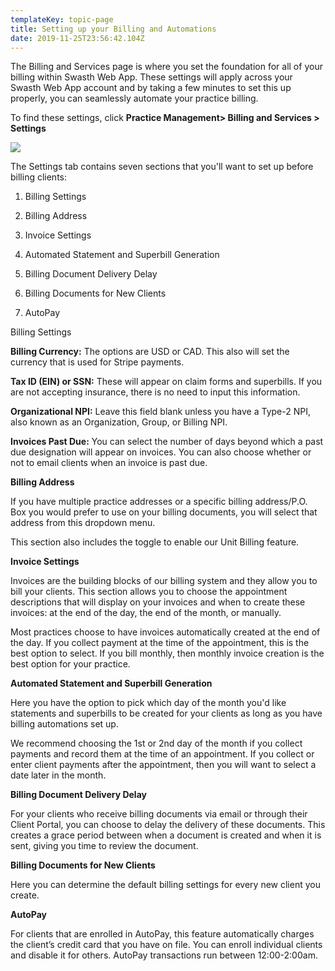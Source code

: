 ```yaml
---
templateKey: topic-page
title: Setting up your Billing and Automations
date: 2019-11-25T23:56:42.104Z
---
```

The Billing and Services page is where you set the foundation for all of your billing within Swasth Web App. These settings will apply across your Swasth Web App account and by taking a few minutes to set this up properly, you can seamlessly automate your practice billing.

To find these settings, click **Practice Management> Billing and Services > Settings**

![](/img/client-billing-and-service_settings.png)

The Settings tab contains seven sections that you'll want to set up before billing clients:

1.	Billing Settings

2.	Billing Address

3.	Invoice Settings

4.	Automated Statement and Superbill Generation

5.	Billing Document Delivery Delay

6.	Billing Documents for New Clients

7.	AutoPay

Billing Settings

**Billing Currency:** The options are USD or CAD. This also will set the currency that is used for Stripe payments.

**Tax ID (EIN) or SSN:** These will appear on claim forms and superbills. If you are not accepting insurance, there is no need to input this information.

**Organizational NPI:** Leave this field blank unless you have a Type-2 NPI, also known as an Organization, Group, or Billing NPI.

**Invoices Past Due:** You can select the number of days beyond which a past due designation will appear on invoices. You can also choose whether or not to email clients when an invoice is past due.

**Billing Address**

If you have multiple practice addresses or a specific billing address/P.O. Box you would prefer to use on your billing documents, you will select that address from this dropdown menu.

This section also includes the toggle to enable our Unit Billing feature. 

**Invoice Settings**

Invoices are the building blocks of our billing system and they allow you to bill your clients. This section allows you to choose the appointment descriptions that will display on your invoices and when to create these invoices: at the end of the day, the end of the month, or manually.

Most practices choose to have invoices automatically created at the end of the day. If you collect payment at the time of the appointment, this is the best option to select. If you bill monthly, then monthly invoice creation is the best option for your practice.

**Automated Statement and Superbill Generation**

Here you have the option to pick which day of the month you'd like statements and superbills to be created for your clients as long as you have billing automations set up.

We recommend choosing the 1st or 2nd day of the month if you collect payments and record them at the time of an appointment. If you collect or enter client payments after the appointment, then you will want to select a date later in the month.

**Billing Document Delivery Delay**

For your clients who receive billing documents via email or through their Client Portal, you can choose to delay the delivery of these documents. This creates a grace period between when a document is created and when it is sent, giving you time to review the document.

**Billing Documents for New Clients**

Here you can determine the default billing settings for every new client you create.

**AutoPay**

For clients that are enrolled in AutoPay, this feature automatically charges the client’s credit card that you have on file. You can enroll individual clients and disable it for others. AutoPay transactions run between 12:00-2:00am.
